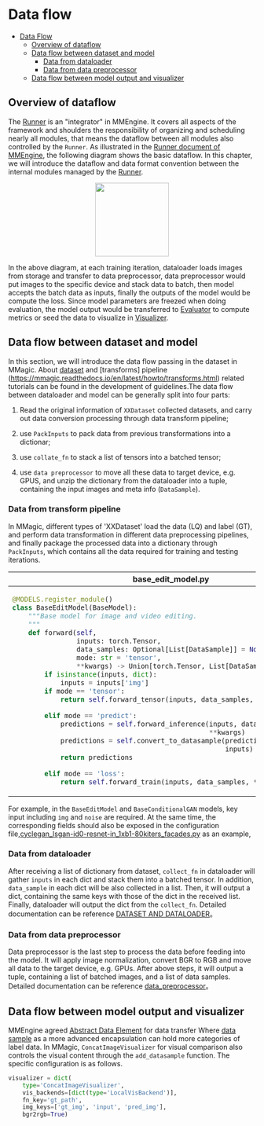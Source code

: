 # Data flow

- [Data Flow](#data-flow)
  - [Overview of dataflow](#overview-of-data-flow)
  - [Data flow between dataset and model](#data-flow-between-dataset-and-model)
    - [Data from dataloader](#data-from-dataloader)
    - [Data from data preprocessor](#data-from-data-preprocessor)
  - [Data flow between model output and visualizer](#data-flow-between-model-output-and-visualizer)

## Overview of dataflow

The [Runner](https://github.com/open-mmlab/mmengine/blob/main/docs/en/design/runner.md) is an "integrator" in MMEngine. It covers all aspects of the framework and shoulders the responsibility of organizing and scheduling nearly all modules, that means the dataflow between all modules also controlled by the `Runner`. As illustrated in the [Runner document of MMEngine](https://mmengine.readthedocs.io/en/latest/tutorials/runner.html), the following diagram shows the basic dataflow. In this chapter, we will introduce the dataflow and data format convention between the internal modules managed by the [Runner](https://mmengine.readthedocs.io/en/latest/tutorials/runner.html).

<div align="center">
<img src="https://github.com/open-mmlab/mmagic/assets/36404164/fc6ab53c-8804-416d-94cd-332c533a07ad" height="150" />
</div>

In the above diagram, at each training iteration, dataloader loads images from storage and transfer to data preprocessor, data preprocessor would put images to the specific device and stack data to batch, then model accepts the batch data as inputs, finally the outputs of the model would be compute the loss. Since model parameters are freezed when doing evaluation, the model output would be transferred to [Evaluator](./evaluation.md#ioumetric) to compute metrics or seed the data to visualize in [Visualizer](../user_guides/visualization.md).

## Data flow between dataset and model

In this section, we will introduce the data flow passing in the dataset in MMagic. About [dataset](https://mmagic.readthedocs.io/en/latest/howto/dataset.html) and \[transforms\] pipeline (https://mmagic.readthedocs.io/en/latest/howto/transforms.html) related tutorials can be found in the development of guidelines.The data flow between dataloader and model can be generally split into four parts:

1. Read the original information of `XXDataset` collected datasets, and carry out data conversion processing through data transform pipeline;

2. use `PackInputs` to pack data from previous transformations into a dictionar;

3. use `collate_fn` to stack a list of tensors into a batched tensor;

4. use `data preprocessor` to move all these data to target device, e.g. GPUS, and unzip the dictionary from the dataloader
   into a tuple, containing the input images and meta info (`DataSample`).

### Data from transform pipeline

In MMagic, different types of 'XXDataset' load the data (LQ) and label (GT), and perform data transformation in different data preprocessing pipelines, and finally package the processed data into a dictionary through `PackInputs`, which contains all the data required for training and testing iterations.

<table class="docutils">
<thead>
  <tr>
    <th> base_edit_model.py </th>
    <th> base_conditional_gan.py </th>
<tbody>
<tr>
<td valign="top">

```python
@MODELS.register_module()
class BaseEditModel(BaseModel):
    """Base model for image and video editing.
    """
    def forward(self,
                inputs: torch.Tensor,
                data_samples: Optional[List[DataSample]] = None,
                mode: str = 'tensor',
                **kwargs) -> Union[torch.Tensor, List[DataSample], dict]:
        if isinstance(inputs, dict):
            inputs = inputs['img']
        if mode == 'tensor':
            return self.forward_tensor(inputs, data_samples, **kwargs)

        elif mode == 'predict':
            predictions = self.forward_inference(inputs, data_samples,
                                                 **kwargs)
            predictions = self.convert_to_datasample(predictions, data_samples,
                                                     inputs)
            return predictions

        elif mode == 'loss':
            return self.forward_train(inputs, data_samples, **kwargs)
```

</td>

<td valign="top">

```python
@MODELS.register_module()
class BaseConditionalGAN(BaseGAN):
    """Base class for Conditional GAM models.
    """
    def forward(self,
                inputs: ForwardInputs,
                data_samples: Optional[list] = None,
                mode: Optional[str] = None) -> List[DataSample]:
        if isinstance(inputs, Tensor):
            noise = inputs
            sample_kwargs = {}
        else:
            noise = inputs.get('noise', None)
            num_batches = get_valid_num_batches(inputs, data_samples)
            noise = self.noise_fn(noise, num_batches=num_batches)
            sample_kwargs = inputs.get('sample_kwargs', dict())
        num_batches = noise.shape[0]

        pass
        ...
```

</td>

</tr>
</thead>
</table>

For example, in the `BaseEditModel` and `BaseConditionalGAN` models, key input including `img` and `noise` are required. At the same time, the corresponding fields should also be exposed in the configuration file,[cyclegan_lsgan-id0-resnet-in_1xb1-80kiters_facades.py](../../../configs/cyclegan/cyclegan_lsgan-id0-resnet-in_1xb1-80kiters_facades.py) as an example,

### Data from dataloader

After receiving a list of dictionary from dataset, `collect_fn` in dataloader will gather `inputs` in each dict
and stack them into a batched tensor. In addition, `data_sample` in each dict will be also collected in a list.
Then, it will output a dict, containing the same keys with those of the dict in the received list. Finally, dataloader
will output the dict from the `collect_fn`. Detailed documentation can be reference [DATASET AND DATALOADER](https://mmengine.readthedocs.io/en/latest/tutorials/dataset.html)。

### Data from data preprocessor

Data preprocessor is the last step to process the data before feeding into the model. It will apply image normalization, convert BGR to RGB and move all data to the target device, e.g. GPUs. After above steps, it will output a tuple, containing a list of batched images, and a list of data samples. Detailed documentation can be reference [data_preprocessor](./data_preprocessor.md)。

## Data flow between model output and visualizer

MMEngine agreed [Abstract Data Element](https://github.com/open-mmlab/mmengine/blob/main/docs/en/advanced_tutorials/data_element.md) for data transfer Where [data sample](./structures.md) as a more advanced encapsulation can hold more categories of label data. In MMagic, `ConcatImageVisualizer` for visual comparison also controls the visual content through the `add_datasample` function. The specific configuration is as follows.

```python
visualizer = dict(
    type='ConcatImageVisualizer',
    vis_backends=[dict(type='LocalVisBackend')],
    fn_key='gt_path',
    img_keys=['gt_img', 'input', 'pred_img'],
    bgr2rgb=True)
```
